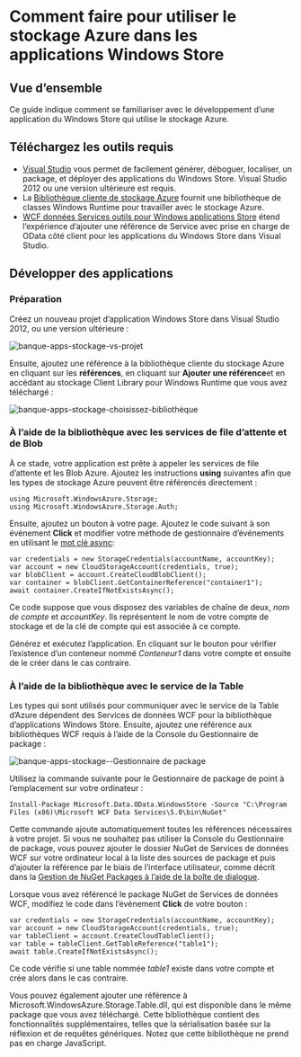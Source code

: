 <properties
    pageTitle="Utilisez le stockage Azure dans les applications Windows Store | Microsoft Azure"
    description="Apprenez à créer une application du Windows Store qui utilise le stockage Blob d’Azure, file d’attente, un tableau ou fichier."
    services="storage"
    documentationCenter=""
    authors="tamram"
    manager="carmonm"
    editor="tysonn"/>

<tags
    ms.service="storage"
    ms.workload="storage"
    ms.tgt_pltfrm="mobile-windows-store"
    ms.devlang="dotnet"
    ms.topic="article"
    ms.date="10/18/2016"
    ms.author="tamram"/>
    
# <a name="how-to-use-azure-storage-in-windows-store-apps"></a>Comment faire pour utiliser le stockage Azure dans les applications Windows Store

## <a name="overview"></a>Vue d’ensemble

Ce guide indique comment se familiariser avec le développement d’une application du Windows Store qui utilise le stockage Azure.

## <a name="download-required-tools"></a>Téléchargez les outils requis

- [Visual Studio](https://www.visualstudio.com/en-us/visual-studio-homepage-vs.aspx) vous permet de facilement générer, déboguer, localiser, un package, et déployer des applications du Windows Store. Visual Studio 2012 ou une version ultérieure est requis.
- La [Bibliothèque cliente de stockage Azure](https://www.nuget.org/packages/WindowsAzure.Storage) fournit une bibliothèque de classes Windows Runtime pour travailler avec le stockage Azure.
- [WCF données Services outils pour Windows applications Store](http://www.microsoft.com/download/details.aspx?id=30714) étend l’expérience d’ajouter une référence de Service avec prise en charge de OData côté client pour les applications du Windows Store dans Visual Studio.

## <a name="develop-apps"></a>Développer des applications

### <a name="getting-ready"></a>Préparation

Créez un nouveau projet d’application Windows Store dans Visual Studio 2012, ou une version ultérieure :

![banque-apps-stockage-vs-projet][store-apps-storage-vs-project]

Ensuite, ajoutez une référence à la bibliothèque cliente du stockage Azure en cliquant sur les **références**, en cliquant sur **Ajouter une référence**et en accédant au stockage Client Library pour Windows Runtime que vous avez téléchargé :

![banque-apps-stockage-choisissez-bibliothèque][store-apps-storage-choose-library]

### <a name="using-the-library-with-the-blob-and-queue-services"></a>À l’aide de la bibliothèque avec les services de file d’attente et de Blob

À ce stade, votre application est prête à appeler les services de file d’attente et les Blob Azure. Ajoutez les instructions **using** suivantes afin que les types de stockage Azure peuvent être référencés directement :

    using Microsoft.WindowsAzure.Storage;
    using Microsoft.WindowsAzure.Storage.Auth;

Ensuite, ajoutez un bouton à votre page. Ajoutez le code suivant à son événement **Click** et modifier votre méthode de gestionnaire d’événements en utilisant le [mot clé async](http://msdn.microsoft.com/library/vstudio/hh156513.aspx):

    var credentials = new StorageCredentials(accountName, accountKey);
    var account = new CloudStorageAccount(credentials, true);
    var blobClient = account.CreateCloudBlobClient();
    var container = blobClient.GetContainerReference("container1");
    await container.CreateIfNotExistsAsync();

Ce code suppose que vous disposez des variables de chaîne de deux, *nom de compte* et *accountKey*. Ils représentent le nom de votre compte de stockage et de la clé de compte qui est associée à ce compte.

Générez et exécutez l’application. En cliquant sur le bouton pour vérifier l’existence d’un conteneur nommé *Conteneur1* dans votre compte et ensuite de le créer dans le cas contraire.

### <a name="using-the-library-with-the-table-service"></a>À l’aide de la bibliothèque avec le service de la Table

Les types qui sont utilisés pour communiquer avec le service de la Table d’Azure dépendent des Services de données WCF pour la bibliothèque d’applications Windows Store. Ensuite, ajoutez une référence aux bibliothèques WCF requis à l’aide de la Console du Gestionnaire de package :

![banque-apps-stockage--Gestionnaire de package][store-apps-storage-package-manager]

Utilisez la commande suivante pour le Gestionnaire de package de point à l’emplacement sur votre ordinateur :

    Install-Package Microsoft.Data.OData.WindowsStore -Source "C:\Program Files (x86)\Microsoft WCF Data Services\5.0\bin\NuGet"

Cette commande ajoute automatiquement toutes les références nécessaires à votre projet. Si vous ne souhaitez pas utiliser la Console du Gestionnaire de package, vous pouvez ajouter le dossier NuGet de Services de données WCF sur votre ordinateur local à la liste des sources de package et puis d’ajouter la référence par le biais de l’interface utilisateur, comme décrit dans la [Gestion de NuGet Packages à l’aide de la boîte de dialogue](http://docs.nuget.org/docs/start-here/Managing-NuGet-Packages-Using-The-Dialog).

Lorsque vous avez référencé le package NuGet de Services de données WCF, modifiez le code dans l’événement **Click** de votre bouton :

    var credentials = new StorageCredentials(accountName, accountKey);
    var account = new CloudStorageAccount(credentials, true);
    var tableClient = account.CreateCloudTableClient();
    var table = tableClient.GetTableReference("table1");
    await table.CreateIfNotExistsAsync();

Ce code vérifie si une table nommée *table1* existe dans votre compte et crée alors dans le cas contraire.

Vous pouvez également ajouter une référence à Microsoft.WindowsAzure.Storage.Table.dll, qui est disponible dans le même package que vous avez téléchargé. Cette bibliothèque contient des fonctionnalités supplémentaires, telles que la sérialisation basée sur la réflexion et de requêtes génériques. Notez que cette bibliothèque ne prend pas en charge JavaScript.



[store-apps-storage-vs-project]: ./media/storage-use-store-apps/store-apps-storage-vs-project.png
[store-apps-storage-choose-library]: ./media/storage-use-store-apps/store-apps-storage-choose-library.png
[store-apps-storage-package-manager]: ./media/storage-use-store-apps/store-apps-storage-package-manager.png

